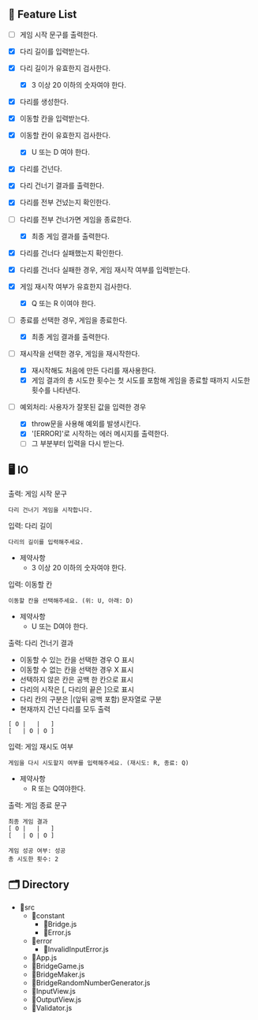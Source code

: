 ## 📝 Feature List

- [ ] 게임 시작 문구를 출력한다.

- [x] 다리 길이를 입력받는다.

- [x] 다리 길이가 유효한지 검사한다.

  - [x] 3 이상 20 이하의 숫자여야 한다.

- [x] 다리를 생성한다.

- [x] 이동할 칸을 입력받는다.

- [x] 이동할 칸이 유효한지 검사한다.

  - [x] U 또는 D 여야 한다.

- [x] 다리를 건넌다.

- [x] 다리 건너기 결과를 출력한다.

- [x] 다리를 전부 건넜는지 확인한다.

- [ ] 다리를 전부 건너가면 게임을 종료한다.

  - [x] 최종 게임 결과를 출력한다.

- [x] 다리를 건너다 실패했는지 확인한다.

- [x] 다리를 건너다 실패한 경우, 게임 재시작 여부를 입력받는다.

- [x] 게임 재시작 여부가 유효한지 검사한다.

  - [x] Q 또는 R 이여야 한다.

- [ ] 종료를 선택한 경우, 게임을 종료한다.

  - [x] 최종 게임 결과를 출력한다.

- [ ] 재시작을 선택한 경우, 게임을 재시작한다.

  - [x] 재시작해도 처음에 만든 다리를 재사용한다.
  - [x] 게임 결과의 총 시도한 횟수는 첫 시도를 포함해 게임을 종료할 때까지 시도한 횟수를 나타낸다.

- [ ] 예외처리: 사용자가 잘못된 값을 입력한 경우

  - [x] throw문을 사용해 예외를 발생시킨다.
  - [x] '[ERROR]'로 시작하는 에러 메시지를 출력한다.
  - [ ] 그 부분부터 입력을 다시 받는다.

## 🖥 IO

출력: 게임 시작 문구

```
다리 건너기 게임을 시작합니다.
```

입력: 다리 길이

```
다리의 길이를 입력해주세요.
```

- 제약사항
  - 3 이상 20 이하의 숫자여야 한다.

입력: 이동할 칸

```
이동할 칸을 선택해주세요. (위: U, 아래: D)
```

- 제약사항
  - U 또는 D여야 한다.

출력: 다리 건너기 결과

- 이동할 수 있는 칸을 선택한 경우 O 표시
- 이동할 수 없는 칸을 선택한 경우 X 표시
- 선택하지 않은 칸은 공백 한 칸으로 표시
- 다리의 시작은 [, 다리의 끝은 ]으로 표시
- 다리 칸의 구분은 |(앞뒤 공백 포함) 문자열로 구분
- 현재까지 건넌 다리를 모두 출력

```
[ O |   |   ]
[   | O | O ]
```

입력: 게임 재시도 여부

```
게임을 다시 시도할지 여부를 입력해주세요. (재시도: R, 종료: Q)
```

- 제약사항
  - R 또는 Q여야한다.

출력: 게임 종료 문구

```
최종 게임 결과
[ O |   |   ]
[   | O | O ]

게임 성공 여부: 성공
총 시도한 횟수: 2
```

## 🗂 Directory

- 📁src
  - 📁constant
    - 📜Bridge.js
    - 📜Error.js
  - 📁error
    - 📜InvalidInputError.js
  - 📜App.js
  - 📜BridgeGame.js
  - 📜BridgeMaker.js
  - 📜BridgeRandomNumberGenerator.js
  - 📜InputView.js
  - 📜OutputView.js
  - 📜Validator.js
